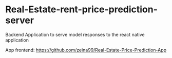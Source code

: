 # Real-Estate-rent-price-prediction-server

Backend Application to serve model responses to the react native application

App frontend: https://github.com/zeina99/Real-Estate-Price-Prediction-App
